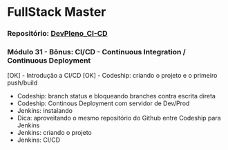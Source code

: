 # FullStack Master

### Repositório: [DevPleno_CI-CD](https://github.com/RenatoSiqueira/DevPleno_CI-CD)

### Módulo 31 - Bônus: CI/CD - Continuous Integration / Continuous Deployment
[OK] - Introdução a CI/CD
[OK] - Codeship: criando o projeto e o primeiro push/build
- Codeship: branch status e bloqueando branches contra escrita direta
- Codeship: Continous Deployment com servidor de Dev/Prod
- Jenkins: instalando
- Dica: aproveitando o mesmo repositório do Github entre Codeship para Jenkins
- Jenkins: criando o projeto
- Jenkins: CI/CD